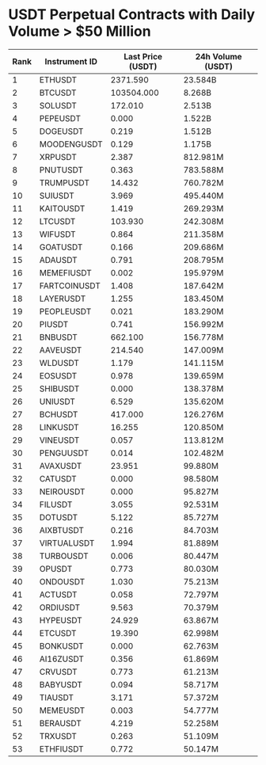 # USDT Perpetual Contracts with Daily Volume > $50 Million

| Rank | Instrument ID | Last Price (USDT) | 24h Volume (USDT) |
|------|---------------|-------------------|-------------------|
| 1 | ETHUSDT | 2371.590 | 23.584B |
| 2 | BTCUSDT | 103504.000 | 8.268B |
| 3 | SOLUSDT | 172.010 | 2.513B |
| 4 | PEPEUSDT | 0.000 | 1.522B |
| 5 | DOGEUSDT | 0.219 | 1.512B |
| 6 | MOODENGUSDT | 0.129 | 1.175B |
| 7 | XRPUSDT | 2.387 | 812.981M |
| 8 | PNUTUSDT | 0.363 | 783.588M |
| 9 | TRUMPUSDT | 14.432 | 760.782M |
| 10 | SUIUSDT | 3.969 | 495.440M |
| 11 | KAITOUSDT | 1.419 | 269.293M |
| 12 | LTCUSDT | 103.930 | 242.308M |
| 13 | WIFUSDT | 0.864 | 211.358M |
| 14 | GOATUSDT | 0.166 | 209.686M |
| 15 | ADAUSDT | 0.791 | 208.795M |
| 16 | MEMEFIUSDT | 0.002 | 195.979M |
| 17 | FARTCOINUSDT | 1.408 | 187.642M |
| 18 | LAYERUSDT | 1.255 | 183.450M |
| 19 | PEOPLEUSDT | 0.021 | 183.290M |
| 20 | PIUSDT | 0.741 | 156.992M |
| 21 | BNBUSDT | 662.100 | 156.778M |
| 22 | AAVEUSDT | 214.540 | 147.009M |
| 23 | WLDUSDT | 1.179 | 141.115M |
| 24 | EOSUSDT | 0.978 | 139.659M |
| 25 | SHIBUSDT | 0.000 | 138.378M |
| 26 | UNIUSDT | 6.529 | 135.620M |
| 27 | BCHUSDT | 417.000 | 126.276M |
| 28 | LINKUSDT | 16.255 | 120.850M |
| 29 | VINEUSDT | 0.057 | 113.812M |
| 30 | PENGUUSDT | 0.014 | 102.482M |
| 31 | AVAXUSDT | 23.951 | 99.880M |
| 32 | CATUSDT | 0.000 | 98.580M |
| 33 | NEIROUSDT | 0.000 | 95.827M |
| 34 | FILUSDT | 3.055 | 92.531M |
| 35 | DOTUSDT | 5.122 | 85.727M |
| 36 | AIXBTUSDT | 0.216 | 84.703M |
| 37 | VIRTUALUSDT | 1.994 | 81.889M |
| 38 | TURBOUSDT | 0.006 | 80.447M |
| 39 | OPUSDT | 0.773 | 80.030M |
| 40 | ONDOUSDT | 1.030 | 75.213M |
| 41 | ACTUSDT | 0.058 | 72.797M |
| 42 | ORDIUSDT | 9.563 | 70.379M |
| 43 | HYPEUSDT | 24.929 | 63.867M |
| 44 | ETCUSDT | 19.390 | 62.998M |
| 45 | BONKUSDT | 0.000 | 62.763M |
| 46 | AI16ZUSDT | 0.356 | 61.869M |
| 47 | CRVUSDT | 0.773 | 61.213M |
| 48 | BABYUSDT | 0.094 | 58.717M |
| 49 | TIAUSDT | 3.171 | 57.372M |
| 50 | MEMEUSDT | 0.003 | 54.777M |
| 51 | BERAUSDT | 4.219 | 52.258M |
| 52 | TRXUSDT | 0.263 | 51.109M |
| 53 | ETHFIUSDT | 0.772 | 50.147M |

